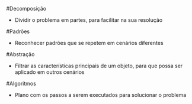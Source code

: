 #Decomposição

- Dividir o problema em partes, para facilitar na sua resolução

#Padrões

- Reconhecer padrões que se repetem em cenários diferentes

#Abstração

- Filtrar as características principais de um objeto, para que possa ser aplicado em outros cenários

#Algoritmos

- Plano com os passos a serem executados para solucionar o problema